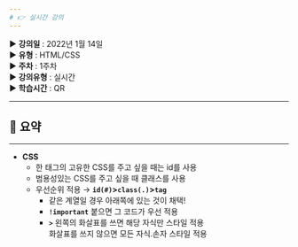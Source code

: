 ```yaml
---
# 👉 실시간 강의
---
```


▶ **강의일** : 2022년 1월 14일  
▶ **유형** : HTML/CSS  
▶ **주차** : 1주차  
▶ **강의유형** : 실시간  
▶ **학습시간** : QR    

---
## 📖 요약
---

- **CSS**
    - 한 태그의 고유한 CSS를 주고 싶을 때는 id를 사용
    - 범용성있는 CSS를 주고 싶을 때 클래스를 사용
    - 우선순위 적용 → **`id(#)`>`class(.)`>`tag`**
        - 같은 계열일 경우 아래쪽에 있는 것이 채택!
        - **`!important`** 붙으면 그 코드가 우선 적용
        - **`>`** 왼쪽의 화살표를 쓰면 해당 자식만 스타일 적용  
          화살표를 쓰지 않으면  모든 자식.손자 스타일 적용